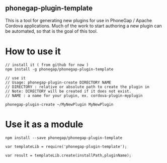 
phonegap-plugin-template
------------------------

This is a tool for generating new plugins for use in PhoneGap / Apache Cordova applications.
Much of the work to start authoring a new plugin can be automated, so that is the goal of this tool.


How to use it
===

    // install it ( from github for now )
    npm install -g phonegap/phonegap-plugin-template

    // use it
    // Usage: phonegap-plugin-create DIRECTORY NAME
    // DIRECTORY : relative or absolute path to create the plugin in
    // Note: DIRECTORY will be created if it does not exist.
    // NAME : a name for your plugin, ex. cordova-plugin-myplugin    
    
    phonegap-plugin-create ~/MyNewPlugin MyNewPlugin
    
 
Use it as a module
===

    npm install --save phonegap/phonegap-plugin-template

    var templateLib = require('phonegap-plugin-template');
    
    var result = templateLib.create(installPath,pluginName);

